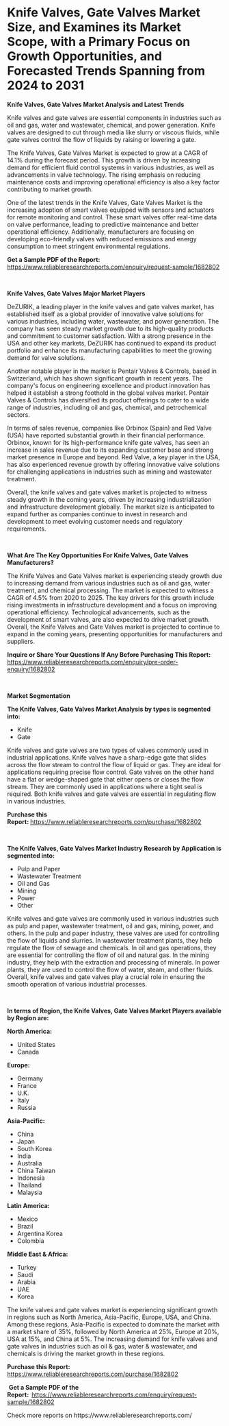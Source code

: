 <p><h1>Knife Valves, Gate Valves Market Size, and Examines its Market Scope, with a Primary Focus on Growth Opportunities, and Forecasted Trends Spanning from 2024 to 2031</h1></p><p><strong>Knife Valves, Gate Valves Market Analysis and Latest Trends</strong></p>
<p><p>Knife valves and gate valves are essential components in industries such as oil and gas, water and wastewater, chemical, and power generation. Knife valves are designed to cut through media like slurry or viscous fluids, while gate valves control the flow of liquids by raising or lowering a gate. </p><p>The Knife Valves, Gate Valves Market is expected to grow at a CAGR of 14.1% during the forecast period. This growth is driven by increasing demand for efficient fluid control systems in various industries, as well as advancements in valve technology. The rising emphasis on reducing maintenance costs and improving operational efficiency is also a key factor contributing to market growth.</p><p>One of the latest trends in the Knife Valves, Gate Valves Market is the increasing adoption of smart valves equipped with sensors and actuators for remote monitoring and control. These smart valves offer real-time data on valve performance, leading to predictive maintenance and better operational efficiency. Additionally, manufacturers are focusing on developing eco-friendly valves with reduced emissions and energy consumption to meet stringent environmental regulations.</p></p>
<p><strong>Get a Sample PDF of the Report:&nbsp;</strong> <a href="https://www.reliableresearchreports.com/enquiry/request-sample/1682802">https://www.reliableresearchreports.com/enquiry/request-sample/1682802</a></p>
<p>&nbsp;</p>
<p><strong>Knife Valves, Gate Valves Major Market Players</strong></p>
<p><p>DeZURIK, a leading player in the knife valves and gate valves market, has established itself as a global provider of innovative valve solutions for various industries, including water, wastewater, and power generation. The company has seen steady market growth due to its high-quality products and commitment to customer satisfaction. With a strong presence in the USA and other key markets, DeZURIK has continued to expand its product portfolio and enhance its manufacturing capabilities to meet the growing demand for valve solutions.</p><p>Another notable player in the market is Pentair Valves & Controls, based in Switzerland, which has shown significant growth in recent years. The company's focus on engineering excellence and product innovation has helped it establish a strong foothold in the global valves market. Pentair Valves & Controls has diversified its product offerings to cater to a wide range of industries, including oil and gas, chemical, and petrochemical sectors.</p><p>In terms of sales revenue, companies like Orbinox (Spain) and Red Valve (USA) have reported substantial growth in their financial performance. Orbinox, known for its high-performance knife gate valves, has seen an increase in sales revenue due to its expanding customer base and strong market presence in Europe and beyond. Red Valve, a key player in the USA, has also experienced revenue growth by offering innovative valve solutions for challenging applications in industries such as mining and wastewater treatment.</p><p>Overall, the knife valves and gate valves market is projected to witness steady growth in the coming years, driven by increasing industrialization and infrastructure development globally. The market size is anticipated to expand further as companies continue to invest in research and development to meet evolving customer needs and regulatory requirements.</p></p>
<p>&nbsp;</p>
<p><strong>What Are The Key Opportunities For Knife Valves, Gate Valves Manufacturers?</strong></p>
<p><p>The Knife Valves and Gate Valves market is experiencing steady growth due to increasing demand from various industries such as oil and gas, water treatment, and chemical processing. The market is expected to witness a CAGR of 4.5% from 2020 to 2025. The key drivers for this growth include rising investments in infrastructure development and a focus on improving operational efficiency. Technological advancements, such as the development of smart valves, are also expected to drive market growth. Overall, the Knife Valves and Gate Valves market is projected to continue to expand in the coming years, presenting opportunities for manufacturers and suppliers.</p></p>
<p><strong>Inquire or Share Your Questions If Any Before Purchasing This Report:</strong> <a href="https://www.reliableresearchreports.com/enquiry/pre-order-enquiry/1682802">https://www.reliableresearchreports.com/enquiry/pre-order-enquiry/1682802</a></p>
<p>&nbsp;</p>
<p><strong>Market Segmentation</strong></p>
<p><strong>The Knife Valves, Gate Valves Market Analysis by types is segmented into:</strong></p>
<p><ul><li>Knife</li><li>Gate</li></ul></p>
<p><p>Knife valves and gate valves are two types of valves commonly used in industrial applications. Knife valves have a sharp-edge gate that slides across the flow stream to control the flow of liquid or gas. They are ideal for applications requiring precise flow control. Gate valves on the other hand have a flat or wedge-shaped gate that either opens or closes the flow stream. They are commonly used in applications where a tight seal is required. Both knife valves and gate valves are essential in regulating flow in various industries.</p></p>
<p><strong>Purchase this Report:&nbsp;</strong><a href="https://www.reliableresearchreports.com/purchase/1682802">https://www.reliableresearchreports.com/purchase/1682802</a></p>
<p>&nbsp;</p>
<p><strong>The Knife Valves, Gate Valves Market Industry Research by Application is segmented into:</strong></p>
<p><ul><li>Pulp and Paper</li><li>Wastewater Treatment</li><li>Oil and Gas</li><li>Mining</li><li>Power</li><li>Other</li></ul></p>
<p><p>Knife valves and gate valves are commonly used in various industries such as pulp and paper, wastewater treatment, oil and gas, mining, power, and others. In the pulp and paper industry, these valves are used for controlling the flow of liquids and slurries. In wastewater treatment plants, they help regulate the flow of sewage and chemicals. In oil and gas operations, they are essential for controlling the flow of oil and natural gas. In the mining industry, they help with the extraction and processing of minerals. In power plants, they are used to control the flow of water, steam, and other fluids. Overall, knife valves and gate valves play a crucial role in ensuring the smooth operation of various industrial processes.</p></p>
<p>&nbsp;</p>
<p><strong>In terms of Region, the Knife Valves, Gate Valves Market Players available by Region are:</strong></p>
<p>
    <p> <strong> North America: </strong>
        <ul>
            <li>United States</li>
            <li>Canada</li>
        </ul>
        </p> 
    <p> <strong> Europe: </strong>
        <ul>
            <li>Germany</li>
            <li>France</li>
            <li>U.K.</li>
            <li>Italy</li>
            <li>Russia</li>
        </ul>
        </p> 
    <p> <strong> Asia-Pacific: </strong>
        <ul>
            <li>China</li>
            <li>Japan</li>
            <li>South Korea</li>
            <li>India</li>
            <li>Australia</li>
            <li>China Taiwan</li>
            <li>Indonesia</li>
            <li>Thailand</li>
            <li>Malaysia</li>
        </ul>
        </p> 
    <p> <strong> Latin America: </strong>
        <ul>
            <li>Mexico</li>
            <li>Brazil</li>
            <li>Argentina Korea</li>
            <li>Colombia</li>
        </ul>
        </p> 
    <p> <strong> Middle East & Africa: </strong>
        <ul>
            <li>Turkey</li>
            <li>Saudi</li>
            <li>Arabia</li>
            <li>UAE</li>
            <li>Korea</li>
        </ul>
    </p>
    </p>
<p><p>The knife valves and gate valves market is experiencing significant growth in regions such as North America, Asia-Pacific, Europe, USA, and China. Among these regions, Asia-Pacific is expected to dominate the market with a market share of 35%, followed by North America at 25%, Europe at 20%, USA at 15%, and China at 5%. The increasing demand for knife valves and gate valves in industries such as oil & gas, water & wastewater, and chemicals is driving the market growth in these regions.</p></p>
<p><strong>Purchase this Report: </strong><a href="https://www.reliableresearchreports.com/purchase/1682802">https://www.reliableresearchreports.com/purchase/1682802</a></p>
<p>&nbsp;<strong>Get a Sample PDF of the Report:&nbsp;&nbsp;</strong><a href="https://www.reliableresearchreports.com/enquiry/request-sample/1682802">https://www.reliableresearchreports.com/enquiry/request-sample/1682802</a></p>
<p><strong></strong></p>
<p>Check more reports on https://www.reliableresearchreports.com/</p>